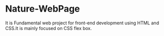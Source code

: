 # Nature-WebPage
It is Fundamental web project for front-end development using HTML and CSS.It is mainly focused on CSS flex box.
